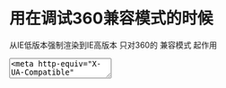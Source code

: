 # 用在调试360兼容模式的时候
从IE低版本强制渲染到IE高版本
只对360的 兼容模式 起作用

<textarea>
<meta http-equiv="X-UA-Compatible" content="IE=9" />
</textarea>

